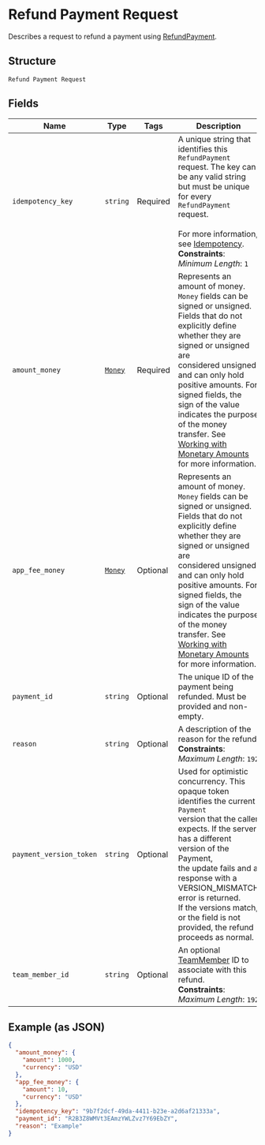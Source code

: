 
# Refund Payment Request

Describes a request to refund a payment using [RefundPayment](/doc/api/refunds.md#refund-payment).

## Structure

`Refund Payment Request`

## Fields

| Name | Type | Tags | Description |
|  --- | --- | --- | --- |
| `idempotency_key` | `string` | Required | A unique string that identifies this `RefundPayment` request. The key can be any valid string<br>but must be unique for every `RefundPayment` request.<br><br>For more information, see [Idempotency](https://developer.squareup.com/docs/working-with-apis/idempotency).<br>**Constraints**: *Minimum Length*: `1` |
| `amount_money` | [`Money`](/doc/models/money.md) | Required | Represents an amount of money. `Money` fields can be signed or unsigned.<br>Fields that do not explicitly define whether they are signed or unsigned are<br>considered unsigned and can only hold positive amounts. For signed fields, the<br>sign of the value indicates the purpose of the money transfer. See<br>[Working with Monetary Amounts](https://developer.squareup.com/docs/build-basics/working-with-monetary-amounts)<br>for more information. |
| `app_fee_money` | [`Money`](/doc/models/money.md) | Optional | Represents an amount of money. `Money` fields can be signed or unsigned.<br>Fields that do not explicitly define whether they are signed or unsigned are<br>considered unsigned and can only hold positive amounts. For signed fields, the<br>sign of the value indicates the purpose of the money transfer. See<br>[Working with Monetary Amounts](https://developer.squareup.com/docs/build-basics/working-with-monetary-amounts)<br>for more information. |
| `payment_id` | `string` | Optional | The unique ID of the payment being refunded. Must be provided and non-empty. |
| `reason` | `string` | Optional | A description of the reason for the refund.<br>**Constraints**: *Maximum Length*: `192` |
| `payment_version_token` | `string` | Optional | Used for optimistic concurrency. This opaque token identifies the current `Payment`<br>version that the caller expects. If the server has a different version of the Payment,<br>the update fails and a response with a VERSION_MISMATCH error is returned.<br>If the versions match, or the field is not provided, the refund proceeds as normal. |
| `team_member_id` | `string` | Optional | An optional [TeamMember](/doc/models/team-member.md) ID to associate with this refund.<br>**Constraints**: *Maximum Length*: `192` |

## Example (as JSON)

```json
{
  "amount_money": {
    "amount": 1000,
    "currency": "USD"
  },
  "app_fee_money": {
    "amount": 10,
    "currency": "USD"
  },
  "idempotency_key": "9b7f2dcf-49da-4411-b23e-a2d6af21333a",
  "payment_id": "R2B3Z8WMVt3EAmzYWLZvz7Y69EbZY",
  "reason": "Example"
}
```

